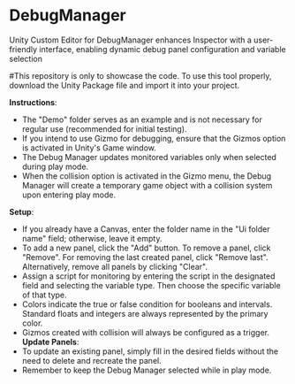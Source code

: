 # DebugManager
Unity Custom Editor for DebugManager enhances Inspector with a user-friendly interface, enabling dynamic debug panel configuration and variable selection

#This repository is only to showcase the code. To use this tool properly, download the Unity Package file and import it into your project.

**Instructions**:
- The "Demo" folder serves as an example and is not necessary for regular
use (recommended for initial testing).
- If you intend to use Gizmo for debugging, ensure that the Gizmos option
is activated in Unity's Game window.
- The Debug Manager updates monitored variables only when selected during
play mode.
- When the collision option is activated in the Gizmo menu, the Debug
Manager will create a temporary game object with a collision system upon
entering play mode.

**Setup**:
- If you already have a Canvas, enter the folder name in the "Ui folder
name" field; otherwise, leave it empty.
- To add a new panel, click the "Add" button. To remove a panel, click
"Remove". For removing the last created panel, click "Remove last".
Alternatively, remove all panels by clicking "Clear".
- Assign a script for monitoring by entering the script in the designated
field and selecting the variable type. Then choose the specific variable
of that type.
- Colors indicate the true or false condition for booleans and intervals.
Standard floats and integers are always represented by the primary color.
- Gizmos created with collision will always be configured as a trigger.
**Update Panels**:
- To update an existing panel, simply fill in the desired fields without
the need to delete and recreate the panel.
- Remember to keep the Debug Manager selected while in play mode.
